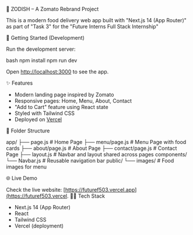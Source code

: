  🍕 ZODISH – A Zomato Rebrand Project

This is a modern food delivery web app built with "Next.js 14 (App Router)" as part of "Task 3" for the "Future Interns Full Stack Internship"



 🚀 Getting Started (Development)

Run the development server:

bash
npm install
npm run dev


Open [http://localhost:3000](http://localhost:3000) to see the app.



✨ Features

- Modern landing page inspired by Zomato
- Responsive pages: Home, Menu, About, Contact
- "Add to Cart" feature using React state
- Styled with Tailwind CSS
- Deployed on [Vercel](https://vercel.com)



 📁 Folder Structure


app/
  ├── page.js         # Home Page
  ├── menu/page.js    # Menu Page with food cards
  ├── about/page.js   # About Page
  ├── contact/page.js # Contact Page
  ├── layout.js       # Navbar and layout shared across pages
components/
  └── Navbar.js       # Reusable navigation bar
public/
  └── images/         # Food images for menu




🌐 Live Demo

Check the live website: [https://futuref503.vercel.app](https://futuref503.vercel.
👩‍💻 Tech Stack

- Next.js 14 (App Router)
- React
- Tailwind CSS
- Vercel (deployment)
